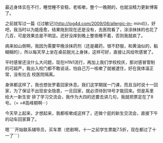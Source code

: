 

最近身体实在不行，睡觉睡不安稳，老咳嗽，整个一晚期的，也就没精力更新博客了。

之前就写过一篇《[过敏记](http://log4d.com/2009/08/allergic-in-
mind)》，好吧，我当时以为能痊愈，结果拖到现在还是没有，去医院看了，涂涂抹抹的也花了几百，可是效果总是不明显。还好没痒到晚上整夜睡不着，否则我就疯了。

病来如山倒啊，我因为需要早晚涂抹药剂（还是藏药，很不舒服，和黄油似的，黏糊糊的），所以每天早上坐在桌前脱光上身抹，这样可好，直接让风给吹感冒了。

平时感冒还没什么大问题，现在H1N1流行，再加上我们学校校庆，那对感冒管制的可超严，我出入校门都不敢说话，怕自己万一咳嗽了就被逮住，好在我体温正常，没有拉去
校医院隔离。

身体都这样了，我也想张罗着回家休息。我们这学期就一门课，而且当时说十一回家，为了保证不出现安全隐患，一旦回家，就必须待到18号才能回来。但是系里给大一新生安
排了学习交流会，我作为大四的还要去讲几句，我就把票定在了8号。（= =#高峰期啊···）

今天早上起来，才想起来，我都咳嗽成这样了，还做个屁的新生交流会，直接下午的动车回家算了。

嗯````开始联系辅导员，买车票（悲剧啊，十一之前学生票能7.5折，现在都过了十一了```）


